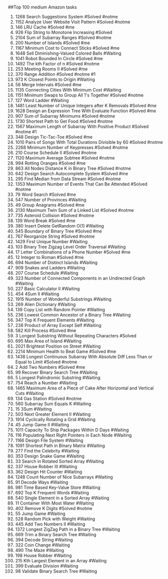 ##Top 100 medium Amazon tasks

1. 1268 Search Suggestions System #Solved #notme
2. 1152 Analyze User Website Visit Pattern #Solved #notme
3. 146 LRU Cache #Solved #me
4. 926 Flip String to Monotone Increasing #Solved 
5. 2104 Sum of Subarray Ranges #Solved #notme
6. 200 Number of Islands #Solved #me
7. 1167 Minimum Cost to Connect Sticks #Solved #me
8. 1648 Sell Diminishing-Valued Colored Balls #Waiting
9. 1041 Robot Bounded In Circle #Solved #me
10. 1492 The kth Factor of n #Solved #notme
11. 253 Meeting Rooms II #Solved #me
12. 370 Range Addition #Solved #notme #1
13. 973 K Closest Points to Origin #Waiting
14. 56 Merge Intervals #Solved #me
15. 1135 Connecting Cities With Minimum Cost #Waiting
16. 1151 Minimum Swaps to Group All 1's Together #Solved #notme
17. 127  Word Ladder #Waiting
18. 1481 Least Number of Unique Integers after K Removals #Solved #me
19. 1628 Design an Expression Tree With Evaluate Function #Solved #me
20. 907 Sum of Subarray Minimums #Solved #notme
21. 1730 Shortest Path to Get Food #Solved #notme
22. 1567 Maximum Length of Subarray With Positive Product #Solved #notme #1
23. 348 Design Tic-Tac-Toe #Solved #me
24. 1010 Pairs of Songs With Total Durations Divisible by 60 #Solved #notme
25. 2268 Minimum Number of Keypresses #Solved #notme
25. 210 Course Schedule II #Solved #notme
26. 1120  Maximum Average Subtree #Solved #notme
27. 994 Rotting Oranges #Solved #me
28. 863 All Nodes Distance K in Binary Tree #Solved #notme
29. 642 Design Search Autocomplete System #Solved #me
30. 295 Find Median from Data Stream #Solved #notme
31. 1353 Maximum Number of Events That Can Be Attended #Solved #notme
32. 79 Word Search #Solved #me
33. 547 Number of Provinces #Waiting
34. 49 Group Anagrams #Solved #me
35. 2130 Maximum Twin Sum of a Linked List #Solved #notme
36. 735 Asteroid Collision #Solved #notme
37. 139 Word Break #Solved #me
38. 380 Insert Delete GetRandom O(1) #Waiting
39. 545 Boundary of Binary Tree #Solved #me
40. 767 Reorganize String #Solved #notme
41. 1429 First Unique Number #Waiting
42. 103 Binary Tree Zigzag Level Order Traversal #Waiting
43. 17 Letter Combinations of a Phone Number #Solved #me
44. 12 Integer to Roman #Solved #me
45. 694 Number of Distinct Islands #Waiting
46. 909 Snakes and Ladders #Waiting
47. 207 Course Schedule #Waiting
48. 323 Number of Connected Components in an Undirected Graph #Waiting
49. 227 Basic Calculator II #Waiting
50. 454 4Sum II #Waiting
51. 1915 Number of Wonderful Substrings #Waiting
52. 269 Alien Dictionary #Waiting
53. 138 Copy List with Random Pointer #Waiting
54. 236 Lowest Common Ancestor of a Binary Tree #Waiting
55. 347 Top K Frequent Elements #Waiting
56. 238 Product of Array Except Self #Waiting
57. 582 Kill Process #Solved #me
58. 3 Longest Substring Without Repeating Characters #Solved
59. 695 Max Area of Island #Waiting
60. 2021 Brightest Position on Street #Waiting
61. 2214 Minimum Health to Beat Game #Solved #me 
62. 1438 Longest Continuous Subarray With Absolute Diff Less Than or Equal to Limit #Solved #notme
63. 2 Add Two Numbers #Solved #me
64. 99 Recover Binary Search Tree #Waiting
65. 5 Longest Palindromic Substring #Waiting
66. 754 Reach a Number #Waiting
67. 1465 Maximum Area of a Piece of Cake After Horizontal and Vertical Cuts #Waiting
68. 134 Gas Station #Solved #notme
69. 560 Subarray Sum Equals K #Waiting
70. 15 3Sum #Waiting
71. 503 Next Greater Element II #Waiting
72. 1914 Cyclically Rotating a Grid #Waiting
73. 45 Jump Game II #Waiting
74. 1011  Capacity To Ship Packages Within D Days #Waiting
75. 116 Populating Next Right Pointers in Each Node #Waiting
76. 1166  Design File System #Waiting
77. 1091 Shortest Path in Binary Matrix #Waiting
78. 277 Find the Celebrity #Waiting
79. 353 Design Snake Game #Waiting
80. 33 Search in Rotated Sorted Array #Waiting
81. 337 House Robber III #Waiting
82. 362 Design Hit Counter #Waiting
83. 1248 Count Number of Nice Subarrays #Waiting
84. 91 Decode Ways #Waiting
85. 981 Time Based Key-Value Store #Waiting
86. 692 Top K Frequent Words #Waiting
87. 540 Single Element in a Sorted Array #Waiting
88. 11 Container With Most Water #Waiting
89. 402 Remove K Digits #Solved #notme
90. 55 Jump Game #Waiting
91. 528 Random Pick with Weight #Waiting
92. 445 Add Two Numbers II #Waiting
93. 1372 Longest ZigZag Path in a Binary Tree #Waiting
94. 669 Trim a Binary Search Tree #Waiting
95. 394 Decode String #Waiting
96. 322 Coin Change #Waiting
97. 490 The Maze #Waiting
98. 198 House Robber #Waiting
99. 215 Kth Largest Element in an Array #Waiting
100. 399 Evaluate Division #Waiting
101. 98 Validate Binary Search Tree #Waiting